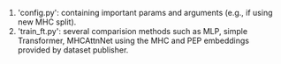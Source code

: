 1. 'config.py': containing important params and arguments (e.g., if using new MHC split). 
2. 'train_ft.py': several comparision methods such as MLP, simple Transformer, MHCAttnNet using the MHC and PEP embeddings provided by dataset publisher. 
